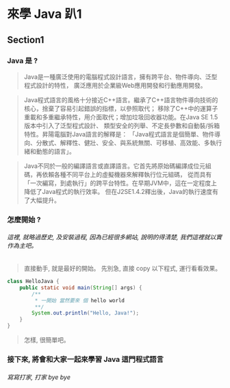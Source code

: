 # 來學 Java 趴1

## Section1
### Java 是 ?

> Java是一種廣泛使用的電腦程式設計語言，擁有跨平台、物件導向、泛型程式設計的特性，
廣泛應用於企業級Web應用開發和行動應用開發。

>Java程式語言的風格十分接近C++語言。繼承了C++語言物件導向技術的核心，捨棄了容易引起錯誤的指標，以參照取代；
移除了C++中的運算子重載和多重繼承特性，用介面取代；增加垃圾回收器功能。在Java SE 1.5版本中引入了泛型程式設計、
類型安全的列舉、不定長參數和自動裝/拆箱特性。昇陽電腦對Java語言的解釋是：
「Java程式語言是個簡單、物件導向、分散式、解釋性、健壯、安全、與系統無關、可移植、高效能、多執行緒和動態的語言」。

>Java不同於一般的編譯語言或直譯語言。它首先將原始碼編譯成位元組碼，再依賴各種不同平台上的虛擬機器來解釋執行位元組碼，
從而具有「一次編寫，到處執行」的跨平台特性。在早期JVM中，這在一定程度上降低了Java程式的執行效率。
但在J2SE1.4.2釋出後，Java的執行速度有了大幅提升。

### 怎麼開始 ?
###### 這裡, 就略過歷史, 及安裝過程, 因為已經很多網站, 說明的得清楚, 我們這裡就以實作為主吧。
> 直接動手, 就是最好的開始。
> 先別急, 直接 copy 以下程式, 運行看看效果。

```java
class HelloJava {
    public static void main(String[] args) {
        /**
         * 一開始 當然要來 個 hello world
         **/
        System.out.println("Hello, Java!");
    }
}
```

> 怎樣, 很簡單吧。

### 接下來, 將會和大家一起來學習 Java 這門程式語言
###### 寫寫打家, 打家 bye bye